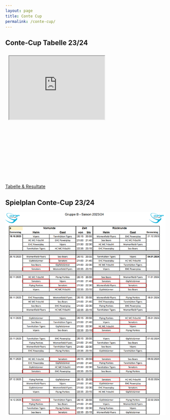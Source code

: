 ```yaml
---
layout: page
title: Conte Cup
permalink: /conte-cup/
---
```

<style>
    .iframeContainer{
        position:relative;
        width: 500px;
        height: 400px;
        overflow: hidden;

    }
    .iframeContent{
        position:absolute;
        top:10px;
        left:10px;
        width:300px;
        height:200px;

    }
</style>

## Conte-Cup Tabelle 23/24
<div class="iframeContainer"> 
    <iframe src="https://www.conte-hockey-cup.ch/liga-b/tabelle.html" scrolling="no" class="iframeContent"></iframe>
</div>

[Tabelle & Resultate](https://www.conte-hockey-cup.ch/liga-b/tabelle.html)

## Spielplan Conte-Cup 23/24
![Spielplan Conte-Cup 23/24](/assets/images/conte-cup/conte-cup-spielplan2324.png)
